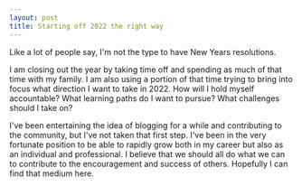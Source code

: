 ```yaml
---
layout: post
title: Starting off 2022 the right way
---
```

Like a lot of people say, I'm not the type to have New Years resolutions. 

I am closing out the year by taking time off and spending as much of that time with my family. I am also using a portion of that time trying to bring into focus what direction I want to take in 2022. How will I hold myself accountable? What learning paths do I want to pursue? What challenges should I take on?

I've been entertaining the idea of blogging for a while and contributing to the community, but I've not taken that first step. I've been in the very fortunate position to be able to rapidly grow both in my career but also as an individual and professional.  I believe that we should all do what we can to contribute to the encouragement and success of others.  Hopefully I can find that medium here.